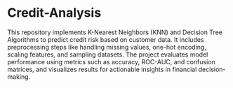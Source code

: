 # Credit-Analysis
This repository implements K-Nearest Neighbors (KNN) and Decision Tree Algorithms to predict credit risk based on customer data. It includes preprocessing steps like handling missing values, one-hot encoding, scaling features, and sampling datasets.
The project evaluates model performance using metrics such as accuracy, ROC-AUC, and confusion matrices, and visualizes results for actionable insights in financial decision-making.

